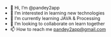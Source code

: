 - 👋 Hi, I’m @pandey2app
- 👀 I’m interested in learning new technologies
- 🌱 I’m currently learning JAVA & Processing
- 💞️ I’m looking to collaborate on learn together
- 📫 How to reach me pandey2app@gmail.com

<!---
Aditya p pandey/pandey2app is a ✨ special ✨ repository because its `README.md` (this file) appears on your GitHub profile.
You can click the Preview link to take a look at your changes.
--->
